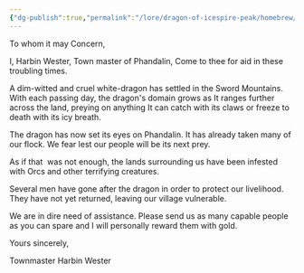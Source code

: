 ```yaml
---
{"dg-publish":true,"permalink":"/lore/dragon-of-icespire-peak/homebrew/letters/campaign-start-letter/"}
---
```



To whom it may Concern,

I, Harbin Wester, Town master of Phandalin, Come to thee for aid in these troubling times.

A dim-witted and cruel white-dragon has settled in the Sword Mountains. With each passing day, the dragon's domain grows as It ranges further across the land, preying on anything It can catch with its claws or freeze to death with its icy breath.

The dragon has now set its eyes on Phandalin. It has already taken many of our flock. We fear lest our people will be its next prey.

As if that  was not enough, the lands surrounding us have been infested with Orcs and other terrifying creatures.

Several men have gone after the dragon in order to protect our livelihood. They have not yet returned, leaving our village vulnerable.

We are in dire need of assistance. Please send us as many capable people as you can spare and I will personally reward them with gold.

Yours sincerely,

Townmaster Harbin Wester